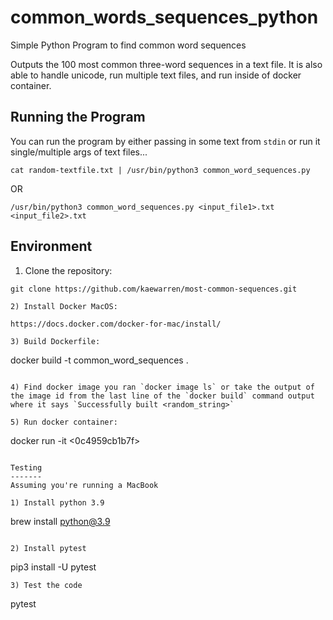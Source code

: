 # common_words_sequences_python
Simple Python Program to find common word sequences

Outputs the 100 most common three-word sequences in a text file. It is also able to handle unicode, run multiple text files, and run inside of docker container.

Running the Program
-----
You can run the program by either passing in some text from `stdin` or run it single/multiple args of text files...

`cat random-textfile.txt | /usr/bin/python3 common_word_sequences.py`

OR

`/usr/bin/python3 common_word_sequences.py <input_file1>.txt  <input_file2>.txt`

Environment
-----------
1) Clone the repository:
```
git clone https://github.com/kaewarren/most-common-sequences.git

2) Install Docker MacOS:

https://docs.docker.com/docker-for-mac/install/

3) Build Dockerfile:
```
docker build -t common_word_sequences .
```

4) Find docker image you ran `docker image ls` or take the output of the image id from the last line of the `docker build` command output where it says `Successfully built <random_string>`

5) Run docker container:
```
docker run -it <0c4959cb1b7f>
```

Testing
-------
Assuming you're running a MacBook

1) Install python 3.9
```
brew install python@3.9
```

2) Install pytest
```
pip3 install -U pytest
```
3) Test the code
```
pytest
```
